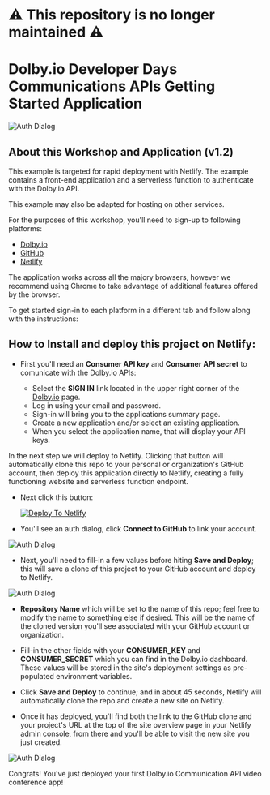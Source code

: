 # :warning: This repository is no longer maintained :warning:

# Dolby.io Developer Days Communications APIs Getting Started Application

![Auth Dialog](www/assets/img/dolby-io-discovery-days-illustration.png)
## About this Workshop and Application (v1.2)
 
This example is targeted for rapid deployment with Netlify. The example contains a front-end application and a serverless function to authenticate with the Dolby.io API.  

This example may also be adapted for hosting on other services. 

For the purposes of this workshop, you'll need to sign-up to following platforms:
- [Dolby.io](https://dolby.io)
- [GitHub](https://github.com)
- [Netlify](https://netlify.com)

The application works across all the majory browsers, however we recommend using Chrome to take advantage of additional features offered by the browser. 

To get started sign-in to each platform in a different tab and follow along with the instructions: 

##  How to Install and deploy this project on Netlify:

 - First you'll need an **Consumer API key** and **Consumer API secret** to comunicate with the Dolby.io APIs:
  
	- Select the  **SIGN IN**  link located in the upper right corner of the [Dolby.io](https://dolby.io) page. 
     - Log in using your email and password.
     - Sign-in will bring you to the applications summary page.
     - Create a new application and/or select an existing application.
     - When you select the application name, that will display your API keys. 
  
  In the next step we will deploy to Netlify. Clicking that button will automatically clone this repo to your personal or organization's GitHub account, then deploy this application directly to Netlify, creating a fully functioning website and serverless function endpoint.
  - Next click this button:
  
    [![Deploy To Netlify](https://www.netlify.com/img/deploy/button.svg)](https://app.netlify.com/start/deploy?repository=https://github.com/dolbyio-samples/workshop-ddd-dolby-io-comms-gettingstarted)

  - You'll see an auth dialog, click **Connect to GitHub** to link your account. 
  
  ![Auth Dialog](readme/ddd-workshop-connect.png)
   
  -  Next, you'll need to fill-in a few values before hiting **Save and Deploy**; this will save a clone of this project to your GitHub account and deploy to Netlify. 

  ![Auth Dialog](readme/ddd-workshop-auth-screen.png)

- **Repository Name**  which will be set to the name of this repo; feel free to modify the name to something else if desired. This will be the name of the cloned version you'll see associated with your GitHub account or organization.
- Fill-in the other fields with your **CONSUMER_KEY** and **CONSUMER_SECRET** which you can find in the Dolby.io dashboard.
    These values will be stored in the site's deployment settings as pre-populated environment variables.
- Click **Save and Deploy** to continue; and in about 45 seconds, Netlify will automatically clone the repo and create a new site on Netlify.

-  Once it has deployed, you'll find both the link to the GitHub clone and your project's URL at the top of the site overview page in your Netlify admin console, from there and you'll be able to visit the new site you just created.
  

  ![Auth Dialog](readme/ddd-workshop-complete.png)

  Congrats! You've just deployed your first Dolby.io Communication API video conference app!
